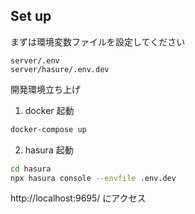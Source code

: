 ## Set up

まずは環境変数ファイルを設定してください

```
server/.env
server/hasure/.env.dev
```

開発環境立ち上げ

1. docker 起動

```bash
docker-compose up
```

2. hasura 起動

```bash
cd hasura
npx hasura console --envfile .env.dev
```


http://localhost:9695/ にアクセス
